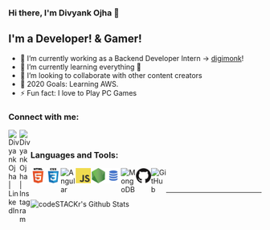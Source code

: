 ### Hi there, I'm Divyank Ojha 👋

## I'm a Developer! & Gamer!
- 🔭 I’m currently working as a Backend Developer Intern -> [digimonk]!
- 🌱 I’m currently learning everything 🤣
- 👯 I’m looking to collaborate with other content creators
- 🥅 2020 Goals: Learning AWS.
- ⚡ Fun fact: I love to Play PC Games

### Connect with me:

[<img align="left" alt="DivyankOjha | LinkedIn" width="22px" src="https://cdn.jsdelivr.net/npm/simple-icons@v3/icons/linkedin.svg" />][linkedin]
[<img align="left" alt="DivyankOjha | Instagram" width="22px" src="https://cdn.jsdelivr.net/npm/simple-icons@v3/icons/instagram.svg" />][instagram]

<br />

### Languages and Tools:

<img align="left" alt="HTML5" width="30px" src="https://raw.githubusercontent.com/github/explore/80688e429a7d4ef2fca1e82350fe8e3517d3494d/topics/html/html.png" />
<img align="left" alt="CSS3" width="30px" src="https://raw.githubusercontent.com/github/explore/80688e429a7d4ef2fca1e82350fe8e3517d3494d/topics/css/css.png" />
<img align="left" alt="Angular" width="30px" src="https://angular.io/assets/images/logos/angularjs/AngularJS-Shield.svg" />
<img align="left" alt="JavaScript" width="30px" src="https://raw.githubusercontent.com/github/explore/80688e429a7d4ef2fca1e82350fe8e3517d3494d/topics/javascript/javascript.png" />
<img align="left" alt="Node.js" width="30px" src="https://raw.githubusercontent.com/github/explore/80688e429a7d4ef2fca1e82350fe8e3517d3494d/topics/nodejs/nodejs.png" />
<img align="left" alt="SQL" width="30px" src="https://raw.githubusercontent.com/github/explore/80688e429a7d4ef2fca1e82350fe8e3517d3494d/topics/sql/sql.png" />
<img align="left" alt="MongoDB" width="30px" src="https://xebialabs.com/wp-content/uploads/files/tool-chest/mongodb.jpg" />
<img align="left" alt="GitHub" width="30px" src="https://raw.githubusercontent.com/github/explore/78df643247d429f6cc873026c0622819ad797942/topics/github/github.png" />
<img align="left" alt="GitHub" width="30px" src="https://camo.githubusercontent.com/66a1645d7bba4fb68b45ecb54d914787c6c61fb1/68747470733a2f2f6173736574732e676574706f73746d616e2e636f6d2f636f6d6d6f6e2d73686172652f706f73746d616e2d6c6f676f2d686f72697a6f6e74616c2d333230783133322e706e67" />


<br />
<br />


---

<img align="left" alt="codeSTACKr's Github Stats" src="https://github-readme-stats.vercel.app/api?username=DivyankOjha&show_icons=true&hide_border=true&theme=merko" />

[instagram]: https://www.instagram.com/divyankojha
[linkedin]: https://www.linkedin.com/in/divyankojha
[github]: https://github.com/DivyankOjha
[digimonk]: https://digimonk.in
